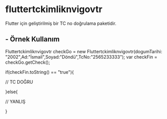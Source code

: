 # fluttertckimliknvigovtr

Flutter için geliştirilmiş bir TC no doğrulama paketidir.

## - Örnek Kullanım

Fluttertckimliknvigovtr checkGo = new Fluttertckimliknvigovtr(dogumTarihi: "2002",Ad:"İsmail",Soyad:"Döndü",TcNo:"2565233333");
var checkFin = checkGo.getCheck();


if(checkFin.toString() == "true"){

// TC DOĞRU

}else{

// YANLIŞ

}
